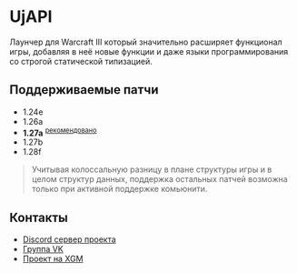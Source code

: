 # UjAPI

Лаунчер для Warcraft III который значительно расширяет функционал игры, добавляя в неё новые функции и даже языки
программирования со строгой статической типизацией.

## Поддерживаемые патчи

- 1.24e
- 1.26a
- **1.27a** <sup>[рекомендовано](https://xgm.guru/p/wc3/classic-warcraft-official)</sup> 
- 1.27b
- 1.28f

> Учитывая колоссальную разницу в плане структуры игры и в целом структур данных, поддержка остальных патчей возможна
> только при активной поддержке комьюнити.

## Контакты

- [Discord сервер проекта](https://discord.com/invite/mpvASEcujC)
- [Группа VK](https://vk.com/unryzeworkshop)
- [Проект на XGM](https://xgm.guru/p/ujapi)
